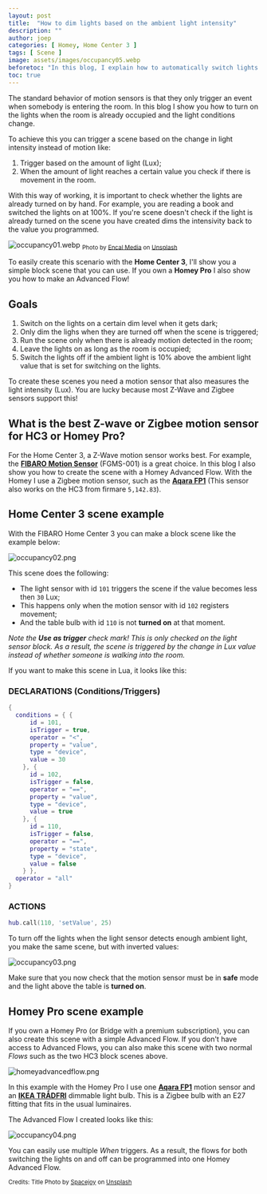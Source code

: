```yaml
---
layout: post
title:  "How to dim lights based on the ambient light intensity"
description: ""
author: joep
categories: [ Homey, Home Center 3 ]
tags: [ Scene ]
image: assets/images/occupancy05.webp
beforetoc: "In this blog, I explain how to automatically switch lights on and off based on the ambient light intensity in an occupied room."
toc: true
---
```


The standard behavior of motion sensors is that they only trigger an event when somebody is entering the room. In this blog I show you how to turn on the lights when the room is already occupied and the light conditions change. 

To achieve this you can trigger a scene based on the change in light intensity instead of motion like:

1. Trigger based on the amount of light (Lux);
2. When the amount of light reaches a certain value you check if there is movement in the room.

With this way of working, it is important to check whether the lights are already turned on by hand. For example, you are reading a book and switched the lights on at 100%. If you're scene doesn't check if the light is already turned on the scene you have created dims the intensivity back to the value you programmed.

![occupancy01.webp](../assets/images/occupancy01.webp)
<sub>Photo by <a href="https://unsplash.com/@encal22?utm_content=creditCopyText&utm_medium=referral&utm_source=unsplash">Encal Media</a> on <a href="https://unsplash.com/photos/a-woman-in-a-red-dress-sitting-on-a-couch-8Pu6jVaZMXc?utm_content=creditCopyText&utm_medium=referral&utm_source=unsplash">Unsplash</a></sub>

To easily create this scenario with the **Home Center 3**, I'll show you a simple block scene that you can use. If you own a **Homey Pro** I also show you how to make an Advanced Flow!

## Goals

1. Switch on the lights on a certain dim level when it gets dark;
2. Only dim the lighs when they are turned off when the scene is triggered;
3. Run the scene only when there is already motion detected in the room;
4. Leave the lights on as long as the room is occupied;
5. Switch the lights off if the ambient light is 10% above the ambient light value that is set for switching on the lights.

To create these scenes you need a motion sensor that also measures the light intensity (Lux). You are lucky because most Z-Wave and Zigbee sensors support this!

## What is the best Z-wave or Zigbee motion sensor for HC3 or Homey Pro?

For the Home Center 3, a Z-Wave motion sensor works best. For example, the **[FIBARO Motion Sensor](https://www.fibaro.com/en/products/motion-sensor/)** (FGMS-001) is a great choice. In this blog I also show you how to create the scene with a Homey Advanced Flow. With the Homey I use a Zigbee motion sensor, such as the **[Aqara FP1](https://www.aqara.com/en/product/motion-sensor-p1/)** (This sensor also works on the HC3 from firmare `5,142.83`).

## Home Center 3 scene example

With the FIBARO Home Center 3 you can make a block scene like the example below:

![occupancy02.png](../assets/images/occupancy02.png)

This scene does the following:

- The light sensor with id `101` triggers the scene if the value becomes less then `30` Lux;
- This happens only when the motion sensor with id `102` registers movement;
- And the table bulb with id `110` is not **turned on** at that moment.

*Note the **Use as trigger** check mark! This is only checked on the light sensor block. As a result, the scene is triggered by the change in Lux value instead of whether someone is walking into the room.*

If you want to make this scene in Lua, it looks like this:

### DECLARATIONS (Conditions/Triggers)

```lua
{
  conditions = { {
      id = 101,
      isTrigger = true,
      operator = "<",
      property = "value",
      type = "device",
      value = 30
    }, {
      id = 102,
      isTrigger = false,
      operator = "==",
      property = "value",
      type = "device",
      value = true
    }, {
      id = 110,
      isTrigger = false,
      operator = "==",
      property = "state",
      type = "device",
      value = false
    } },
  operator = "all"
}
```

### ACTIONS

```lua
hub.call(110, 'setValue', 25)
```

To turn off the lights when the light sensor detects enough ambient light, you make the same scene, but with inverted values:

![occupancy03.png](../assets/images/occupancy03.png)

Make sure that you now check that the motion sensor must be in **safe** mode and the light above the table is **turned on**.

## Homey Pro scene example

If you own a Homey Pro (or Bridge with a premium subscription), you can also create this scene with a simple Advanced Flow. If you don't have access to Advanced Flows, you can also make this scene with two normal *Flows* such as the two HC3 block scenes above.

![homeyadvancedflow.png](../assets/images/homeyadvancedflow.png)

In this example with the Homey Pro I use one **[Aqara FP1](https://www.aqara.com/en/product/human-motion-sensor/)** motion sensor and an **[IKEA TRÅDFRI](https://www.ikea.com/nl/nl/cat/slimme-verlichting-36812/)** dimmable light bulb. This is a Zigbee bulb with an E27 fitting that fits in the usual luminaires.

The Advanced Flow I created looks like this:

![occupancy04.png](../assets/images/occupancy04.png)

You can easily use multiple *When* triggers. As a result, the flows for both switching the lights on and off can be programmed into one Homey Advanced Flow.

<sub>Credits: Title Photo by <a href="https://unsplash.com/@spacejoy?utm_content=creditCopyText&utm_medium=referral&utm_source=unsplash">Spacejoy</a> on <a href="https://unsplash.com/photos/black-and-white-wall-mounted-painting-PyeXkOVmG1Y?utm_content=creditCopyText&utm_medium=referral&utm_source=unsplash">Unsplash</a></sub>